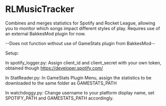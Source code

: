 # RLMusicTracker
Combines and merges statistics for Spotify and Rocket League, allowing you to monitor which songs impact different styles of play. Requires use of an external BakkesMod plugin for now.


--Does not function without use of GameStats plugin from BakkesMod--


Setup:

In spotify_logger.py: Assign client_id and client_secret with your own token, obtained though https://developer.spotify.com/

In StatReader.py: In GameStats Plugin Menu, assign the statistics to be downloaded to the same folder as GAMESTATS_PATH

In watchdoggy.py: Change username to your platform display name, set SPOTIFY_PATH and GAMESTATS_PATH accordingly.

